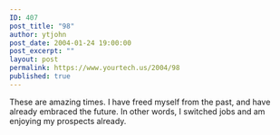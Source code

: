 ```yaml
---
ID: 407
post_title: "98"
author: ytjohn
post_date: 2004-01-24 19:00:00
post_excerpt: ""
layout: post
permalink: https://www.yourtech.us/2004/98
published: true
---
```

These are amazing times.  I have freed myself from the past, and have already embraced the future.  In other words, I switched jobs and am enjoying my prospects already.